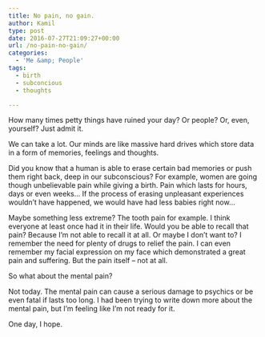 ```yaml
---
title: No pain, no gain.
author: Kamil
type: post
date: 2016-07-27T21:09:27+00:00
url: /no-pain-no-gain/
categories:
  - 'Me &amp; People'
tags:
  - birth
  - subconcious
  - thoughts

---
```

How many times petty things have ruined your day? Or people? Or, even, yourself? Just admit it.

We can take a lot. Our minds are like massive hard drives which store data in a form of memories, feelings and thoughts.

Did you know that a human is able to erase certain bad memories or push them right back, deep in our subconscious? For example, women are going though unbelievable pain while giving a birth. Pain which lasts for hours, days or even weeks&#8230; If the process of erasing unpleasant experiences wouldn&#8217;t have happened, we would have had less babies right now&#8230;

Maybe something less extreme? The tooth pain for example. I think everyone at least once had it in their life. Would you be able to recall that pain? Because I&#8217;m not able to recall it at all. Or maybe I don&#8217;t want to? I remember the need for plenty of drugs to relief the pain. I can even remember my facial expression on my face which demonstrated a great pain and suffering. But the pain itself &#8211; not at all.

So what about the mental pain?

Not today. The mental pain can cause a serious damage to psychics or be even fatal if lasts too long. I had been trying to write down more about the mental pain, but I&#8217;m feeling like I&#8217;m not ready for it.

One day, I hope.

<span class="embed-youtube" style="text-align:center; display: block;"></span>